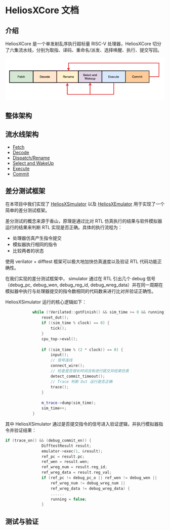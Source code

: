 # HeliosXCore 文档

## 介绍
HeliosXCore 是一个单发射乱序执行超标量 RISC-V 处理器，HeliosXCore 切分了六集流水线，分别为取指、译码、重命名/派发、选择唤醒、执行、提交写回。

![](HeliosXCore/figures/HeliosXCore.png)

## 整体架构

## 流水线架构
- [Fetch]()
- [Decode]()
- [Dispatch/Rename]()
- [Select and WakeUp](HeliosXCore/sw.md)
- [Execute](HeliosXCore/ex.md)
- [Commit]()

## 差分测试框架
在本项目中我们实现了 [HeliosXSimulator](https://github.com/HeliosXCore/HeliosXSimulator) 以及 [HeliosXEmulator](https://github.com/HeliosXCore/HeliosXEmulator) 用于实现了一个简单的差分测试框架。

差分测试的概念来源于香山，原理是通过比对 RTL 仿真执行的结果与软件模拟器运行的结果来判断 RTL 实现是否正确。具体的执行流程为：
- 处理器仿真产生指令提交
- 模拟器执行相同的指令
- 比较两者的状态

使用 verilator + difftest 框架可以极大地加快仿真速度以及验证 RTL 代码功能正确性。

在我们实现的差分测试框架中， simulator 通过在 RTL 引出几个 debug 信号（debug_pc, debug_wen, debug_reg_id, debug_wreg_data）并在同一周期在模拟器中执行与处理器提交的指令数相同的代码数来进行比对并验证正确性。

HeliosXSimulator 运行的核心逻辑如下：

```cpp
            while (!Verilated::gotFinish() && sim_time >= 0 && running) {
                reset_dut();
                if ((sim_time % clock) == 0) {
                    tick();
                }
                cpu_top->eval();

                if ((sim_time % (2 * clock)) == 0) {
                    input();
                    // 信号连线
                    connect_wire();
                    // 检查是否很长时间没有进行提交并结束仿真
                    detect_commit_timeout();
                    // Trace 判断 Dut 运行是否正确
                    trace();
                }

                m_trace->dump(sim_time);
                sim_time++;
            }
```

其中 HeliosXSimulator 通过是否提交指令的信号进入验证逻辑，并执行模拟器指令并验证结果：

```cpp
if (trace_on() && (debug_commit_en)) {
                DifftestResult result;
                emulator->exec(1, &result);
                ref_pc = result.pc;
                ref_wen = result.wen;
                ref_wreg_num = result.reg_id;
                ref_wreg_data = result.reg_val;
                if (ref_pc != debug_pc_o || ref_wen != debug_wen ||
                    ref_wreg_num != debug_wreg_num ||
                    ref_wreg_data != debug_wreg_data) {
                    ......
                    running = false;
                }
```

## 测试与验证
